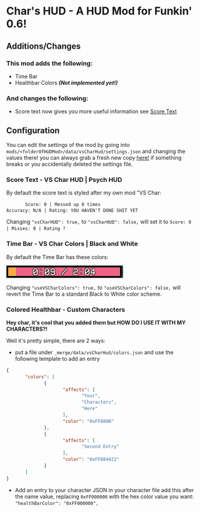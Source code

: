 # Char's HUD - A HUD Mod for Funkin' 0.6!

## Additions/Changes

### This mod adds the following:

- Time Bar
- Healthbar Colors ***(Not implemented yet!)***

### And changes the following:

- Score text now gives you more useful information see [Score Text](#score-text---vs-char-hud--psych-hud)

## Configuration

You can edit the settings of the mod by going into `mods/<folderOfHUDMod>/data/vsCharHud/settings.json` and changing the values there!
you can always grab a fresh new copy <a href="https://raw.githubusercontent.com/CharGolden-Games/Funkin-Char-HUD/c0156ed4dab06afefc953b5d7461499dc56c0cc5/data/vsCharHud/settings.json?token=GHSAT0AAAAAAC6B6ETYVFAQMIMEJHFSNVLSZ7LL7OQ" download="settings.json"> here!</a> if something breaks or you accidentally deleted the settings file.

### Score Text - VS Char HUD | Psych HUD

By default the score text is styled after my own mod "VS Char:

```
       Score: 0 | Messed up 0 times
Accuracy: N/A | Rating: YOU HAVEN'T DONE SHIT YET
```

Changing `"vsCharHUD": true,` to `"vsCharHUD": false,` will set it to `Score: 0 | Misses: 0 | Rating ?`

### Time Bar - VS Char Colors | Black and White

By default the Time Bar has these colors:

![](docs/timeBar.png)

Changing `"useVSCharColors": true,` to `"useVSCharColors": false,` will revert the Time Bar to a standard Black to White color scheme.

### Colored Healthbar - Custom Characters

**Hey char, it's cool that you added them but HOW DO I USE IT WITH MY CHARACTERS?!**

Well it's pretty simple, there are 2 ways:

- put a file under `_merge/data/vsCharHud/colors.json` and use the following template to add an entry
```json
{
       "colors": [
              {
                     "affects": [
                            "Your",
                            "Characters",
                            "Here"
                     ],
                     "color": "0xFF8800"
              },
              {
                     "affects": [
                            "Second Entry"
                     ],
                     "color": "0xFF884422"
              }
       ]
}
```

- Add an entry to your character JSON
in your character file add this after the name value, replacing `0xFF000000` with the hex color value you want:
`"healthBarColor": "0xFF000000",`